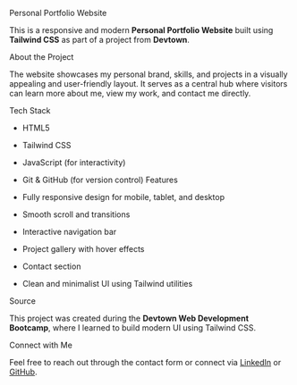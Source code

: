  Personal Portfolio Website

This is a responsive and modern **Personal Portfolio Website** built using **Tailwind CSS** as part of a project from **Devtown**.

 About the Project

The website showcases my personal brand, skills, and projects in a visually appealing and user-friendly layout. It serves as a central hub where visitors can learn more about me, view my work, and contact me directly.

 Tech Stack

- HTML5
- Tailwind CSS
- JavaScript (for interactivity)
- Git & GitHub (for version control)
 Features

- Fully responsive design for mobile, tablet, and desktop
- Smooth scroll and transitions
- Interactive navigation bar
- Project gallery with hover effects
- Contact section
- Clean and minimalist UI using Tailwind utilities

 Source

This project was created during the **Devtown Web Development Bootcamp**, where I learned to build modern UI using Tailwind CSS.



 Connect with Me

Feel free to reach out through the contact form or connect via [LinkedIn](https://linkedin.com/in/KishlayKumar) or [GitHub](https://github.com/beyondcode776).
